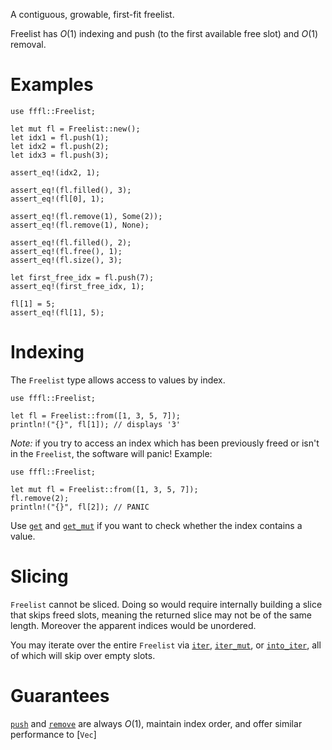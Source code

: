 A contiguous, growable, first-fit freelist. 

Freelist has *O*(1) indexing and push (to the first available free slot) and *O*(1) removal.

# Examples
```
use fffl::Freelist;

let mut fl = Freelist::new();
let idx1 = fl.push(1);
let idx2 = fl.push(2);
let idx3 = fl.push(3);

assert_eq!(idx2, 1);

assert_eq!(fl.filled(), 3);
assert_eq!(fl[0], 1);

assert_eq!(fl.remove(1), Some(2));
assert_eq!(fl.remove(1), None);

assert_eq!(fl.filled(), 2);
assert_eq!(fl.free(), 1);
assert_eq!(fl.size(), 3);

let first_free_idx = fl.push(7);
assert_eq!(first_free_idx, 1);

fl[1] = 5;
assert_eq!(fl[1], 5);
```
# Indexing

The `Freelist` type allows access to values by index. 

```
use fffl::Freelist;

let fl = Freelist::from([1, 3, 5, 7]);
println!("{}", fl[1]); // displays '3'
```
*Note:* if you try to access an index which has been previously freed or isn't in the `Freelist`, the software will panic! Example:

```should_panic
use fffl::Freelist;

let mut fl = Freelist::from([1, 3, 5, 7]);
fl.remove(2);
println!("{}", fl[2]); // PANIC
```
Use [`get`] and [`get_mut`] if you want to check whether the index contains a value.

# Slicing
`Freelist` cannot be sliced.  Doing so would require internally building a slice that skips freed slots, meaning the returned slice may not be of the same length.  Moreover the apparent indices would be unordered. 

You may iterate over the entire `Freelist` via [`iter`], [`iter_mut`], or [`into_iter`], all of which will skip over empty slots.

# Guarantees
[`push`] and [`remove`] are always *O*(1), maintain index order, and offer similar performance to [`Vec`]


[`Option`]: std::option::Option
['Freelist::new`]: Freelist::new
[`Freelist`]: Freelist
[`new`]: Freelist::new
[`push`]: Freelist::push
[`next_available`]: Freelist::next_available
[`remove`]: Freelist::remove
[`len`]: Freelist::len
[`size`]: Freelist::size
[`free`]: Freelist::free
[`clear`]: Freelist::clear
[`reserve`]: Freelist::reserve
[`get`]: Freelist::get
[`get_mut`]: Freelist::get_mut
[`get_unchecked`]: Freelist::get_unchecked
[`get_unchecked_mut`]: Freelist::get_unchecked_mut
[`iter`]: Freelist::iter
[`iter_mut`]: Freelist::iter_mut
[`into_iter`]: Freelist::into_iter